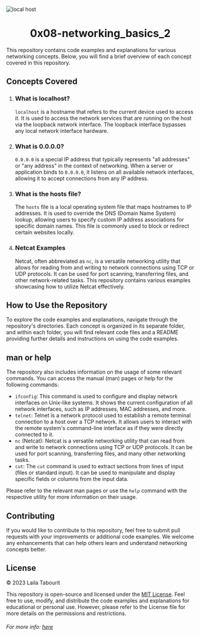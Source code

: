 ![local host](https://locall.host/wp-content/uploads/2023/04/localhost-logo-transparent.png)
<h1 align="center" >0x08-networking_basics_2</h1>
    <p>This repository contains code examples and explanations for various networking concepts. Below, you will find a
        brief overview of each concept covered in this repository.</p>

  <h2>Concepts Covered</h2>

  <ol>
        <li>
            <h3>What is localhost?</h3>
            <p><code>localhost</code> is a hostname that refers to the current device used to access it. It is used to
                access the network services that are running on the host via the loopback network interface. The
                loopback interface bypasses any local network interface hardware.</p>
        </li>
    <li>
            <h3>What is 0.0.0.0?</h3>
            <p><code>0.0.0.0</code> is a special IP address that typically represents "all addresses" or "any address"
                in the context of networking. When a server or application binds to <code>0.0.0.0</code>, it listens on
                all available network interfaces, allowing it to accept connections from any IP address.</p>
        </li>

   <li>
            <h3>What is the hosts file?</h3>
            <p>The <code>hosts</code> file is a local operating system file that maps hostnames to IP addresses. It is
                used to override the DNS (Domain Name System) lookup, allowing users to specify custom IP address
                associations for specific domain names. This file is commonly used to block or redirect certain
                websites locally.</p>
        </li>

   <li>
            <h3>Netcat Examples</h3>
            <p>Netcat, often abbreviated as <code>nc</code>, is a versatile networking utility that allows for reading
                from and writing to network connections using TCP or UDP protocols. It can be used for port scanning,
                transferring files, and other network-related tasks. This repository contains various examples
                showcasing how to utilize Netcat effectively.</p>
        </li>
    </ol>

  <h2>How to Use the Repository</h2>

 <p>To explore the code examples and explanations, navigate through the repository's directories. Each concept is
        organized in its separate folder, and within each folder, you will find relevant code files and a README
        providing further details and instructions on using the code examples.</p>

 <h2>man or help</h2>

 <p>The repository also includes information on the usage of some relevant commands. You can access the manual (man)
        pages or help for the following commands:</p>

 <ul>
        <li><code>ifconfig</code>: This command is used to configure and display network interfaces on Unix-like systems.
            It shows the current configuration of all network interfaces, such as IP addresses, MAC addresses, and
            more.</li>

   <li><code>telnet</code>: Telnet is a network protocol used to establish a remote terminal connection to a host
            over a TCP network. It allows users to interact with the remote system's command-line interface as if they
            were directly connected to it.</li>

  <li><code>nc</code> (Netcat): Netcat is a versatile networking utility that can read from and write to network
            connections using TCP or UDP protocols. It can be used for port scanning, transferring files, and many other
            networking tasks.</li>

 <li><code>cut</code>: The <code>cut</code> command is used to extract sections from lines of input (files or
            standard input). It can be used to manipulate and display specific fields or columns from the input data.
        </li>
    </ul>

  <p>Please refer to the relevant man pages or use the <code>help</code> command with the respective utility for more
        information on their usage.</p>

<h2>Contributing</h2>

 <p>If you would like to contribute to this repository, feel free to submit pull requests with your improvements or
        additional code examples. We welcome any enhancements that can help others learn and understand networking
        concepts better.</p>

 <h2>License</h2>
  <p>&copy; 2023 Laila Tabourit</p>
  <p>This repository is open-source and licensed under the <a href="LICENSE">MIT License</a>. Feel free to use,
        modify, and distribute the code examples and explanations for educational or personal use. However, please refer
        to the License file for more details on the permissions and restrictions.</p>
<h6>For more info: <a href="https://www.makeuseof.com/tag/5-best-dynamic-dns-providers-can-lookup-free-today/"> here</a></h6>
